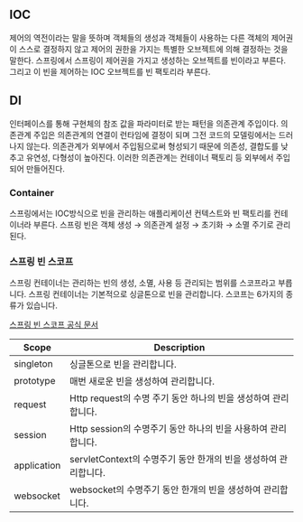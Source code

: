 ## IOC
제어의 역전이라는 말을 뜻하며 객체들의 생성과 객체들이 사용하는 다른 객체의 제어권이 스스로 결정하지 않고 제어의 권한을 가지는 특별한 오브젝트에 의해 결정하는 것을 말한다.
스프링에서 스프링이 제어권을 가지고 생성하는 오브젝트를 빈이라고 부른다.
그리고 이 빈을 제어하는 IOC 오브젝트를 빈 팩토리라 부른다.

## DI
인터페이스를 통해 구현체의 참조 값을 파라미터로 받는 패턴을 의존관계 주입이다.
의존관계 주입은 의존관계의 연결이 런타임에 결정이 되며 그전 코드의 모델링에서는 드러나지 않는다.
의존관계가 외부에서 주입됨으로써 형성되기 때문에 의존성, 결합도를 낮추고 유연성, 다형성이 높아진다.
이러한 의존관계는 컨테이너 팩토리 등 외부에서 주입되어 만들어진다.

### Container
스프링에서는 IOC방식으로 빈을 관리하는 애플리케이션 컨텍스트와 빈 팩토리를 컨테이너라 부른다.
스프링 빈은 객체 생성 → 의존관계 설정 → 초기화 → 소멸 주기로 관리된다.

### 스프링 빈 스코프
스프링 컨테이너는 관리하는 빈의 생성, 소멸, 사용 등 관리되는 범위를 스코프라고 부릅니다.
스프링 컨테이너는 기본적으로 싱글톤으로 빈을 관리합니다.
스코프는 6가지의 종류가 있습니다. 

[스프링 빈 스코프 공식 문서](https://docs.spring.io/spring-framework/docs/current/reference/html/core.html#beans-factory-scopes)

| Scope | Description |
| --- | --- |
| singleton | 싱글톤으로 빈을 관리합니다. |
| prototype | 매번 새로운 빈을 생성하여 관리합니다. |
| request | Http request의 수명 주기 동안  하나의 빈을 생성하여 관리합니다. |
| session | Http session의 수명주기 동안 하나의 빈을 사용하여 관리합니다. |
| application | servletContext의 수명주기 동안 한개의 빈을 생성하여 관리합니다. |
| websocket | websocket의 수명주기 동안 한개의 빈을 생성하여 관리합니다. |
